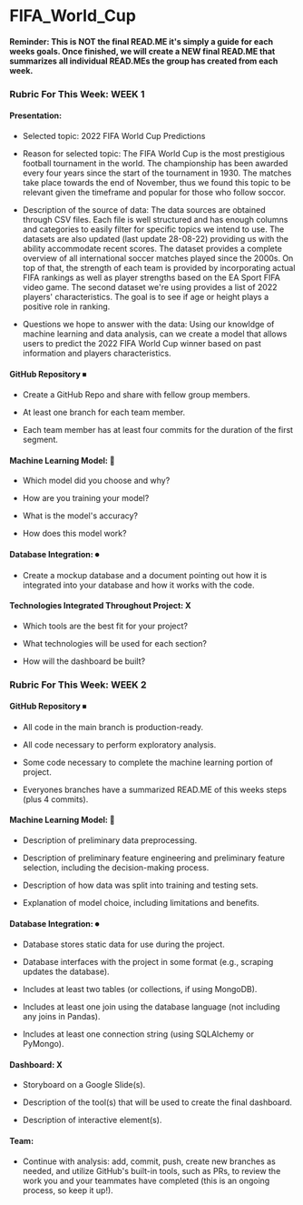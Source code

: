 # FIFA_World_Cup

#### Reminder: This is NOT the final READ.ME it's simply a guide for each weeks goals. Once finished, we will create a NEW final READ.ME that summarizes all individual READ.MEs the group has created from each week. 

### Rubric For This Week: WEEK 1

#### Presentation: 
- Selected topic: 2022 FIFA World Cup Predictions

- Reason for selected topic: The FIFA World Cup is the most prestigious football tournament in the world. The championship has been awarded every four years since the start of the tournament in 1930. The matches take place towards the end of November, thus we found this topic to be relevant given the timeframe and popular for those who follow soccor. 

- Description of the source of data: The data sources are obtained through CSV files. Each file is well structured and has enough columns and categories to easily filter for specific topics we intend to use. The datasets are also updated (last update 28-08-22) providing us with the ability accommodate recent scores. The dataset provides a complete overview of all international soccer matches played since the 2000s. On top of that, the strength of each team is provided by incorporating actual FIFA rankings as well as player strengths based on the EA Sport FIFA video game. The second dataset we're using provides a list of 2022 players' characteristics. The goal is to see if age or height plays a positive role in ranking. 

- Questions we hope to answer with the data: Using our knowldge of machine learning and data analysis, can we create a model that allows users to predict the 2022 FIFA World Cup winner based on past information and players characteristics. 

#### GitHub Repository ⏹
- Create a GitHub Repo and share with fellow group members.

- At least one branch for each team member.

- Each team member has at least four commits for the duration of the first segment. 

#### Machine Learning Model: 🔼
- Which model did you choose and why?

- How are you training your model?

- What is the model's accuracy?

- How does this model work?

#### Database Integration: ⏺
- Create a mockup database and a document pointing out how it is integrated into your database and how it works with the code.

#### Technologies Integrated Throughout Project: X 
- Which tools are the best fit for your project? 

- What technologies will be used for each section? 

- How will the dashboard be built?

### Rubric For This Week: WEEK 2

#### GitHub Repository ⏹
- All code in the main branch is production-ready.

- All code necessary to perform exploratory analysis.

- Some code necessary to complete the machine learning portion of project.

- Everyones branches have a summarized READ.ME of this weeks steps (plus 4 commits).

#### Machine Learning Model: 🔼
- Description of preliminary data preprocessing.

- Description of preliminary feature engineering and preliminary feature selection, including the decision-making process.

- Description of how data was split into training and testing sets.

- Explanation of model choice, including limitations and benefits.

#### Database Integration: ⏺
- Database stores static data for use during the project.

- Database interfaces with the project in some format (e.g., scraping updates the database).

- Includes at least two tables (or collections, if using MongoDB).

- Includes at least one join using the database language (not including any joins in Pandas).

- Includes at least one connection string (using SQLAlchemy or PyMongo).

#### Dashboard: X 
- Storyboard on a Google Slide(s).

- Description of the tool(s) that will be used to create the final dashboard.

- Description of interactive element(s).

#### Team: 
- Continue with analysis: add, commit, push, create new branches as needed, and utilize GitHub's built-in tools, such as PRs, to review the work you and your teammates have completed (this is an ongoing process, so keep it up!).

